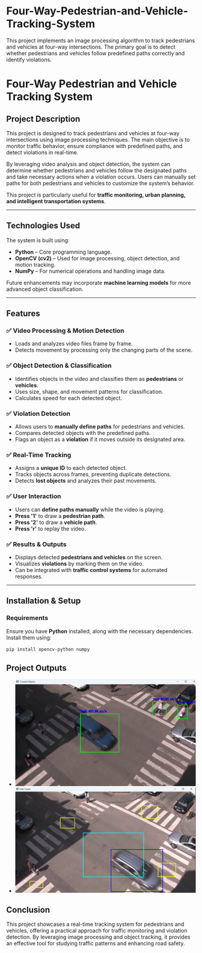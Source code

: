 # Four-Way-Pedestrian-and-Vehicle-Tracking-System
This project implements an image processing algorithm to track pedestrians and vehicles at four-way intersections. The primary goal is to detect whether pedestrians and vehicles follow predefined paths correctly and identify violations.
# **Four-Way Pedestrian and Vehicle Tracking System**  

## **Project Description**  
This project is designed to track pedestrians and vehicles at four-way intersections using image processing techniques. The main objective is to monitor traffic behavior, ensure compliance with predefined paths, and detect violations in real-time.  

By leveraging video analysis and object detection, the system can determine whether pedestrians and vehicles follow the designated paths and take necessary actions when a violation occurs. Users can manually set paths for both pedestrians and vehicles to customize the system’s behavior.  

This project is particularly useful for **traffic monitoring, urban planning, and intelligent transportation systems**.  

---

## **Technologies Used**  
The system is built using:  
- **Python** – Core programming language.  
- **OpenCV (cv2)** – Used for image processing, object detection, and motion tracking.  
- **NumPy** – For numerical operations and handling image data.  

Future enhancements may incorporate **machine learning models** for more advanced object classification.  

---

## **Features**  

### ✅ **Video Processing & Motion Detection**  
- Loads and analyzes video files frame by frame.  
- Detects movement by processing only the changing parts of the scene.  

### ✅ **Object Detection & Classification**  
- Identifies objects in the video and classifies them as **pedestrians** or **vehicles**.  
- Uses size, shape, and movement patterns for classification.  
- Calculates speed for each detected object.  

### ✅ **Violation Detection**  
- Allows users to **manually define paths** for pedestrians and vehicles.  
- Compares detected objects with the predefined paths.  
- Flags an object as a **violation** if it moves outside its designated area.  

### ✅ **Real-Time Tracking**  
- Assigns a **unique ID** to each detected object.  
- Tracks objects across frames, preventing duplicate detections.  
- Detects **lost objects** and analyzes their past movements.  

### ✅ **User Interaction**  
- Users can **define paths manually** while the video is playing.  
- **Press '1'** to draw a **pedestrian path**.  
- **Press '2'** to draw a **vehicle path**.  
- **Press 'r'** to replay the video.  

### ✅ **Results & Outputs**  
- Displays detected **pedestrians and vehicles** on the screen.  
- Visualizes **violations** by marking them on the video.  
- Can be integrated with **traffic control systems** for automated responses.  

---

## **Installation & Setup**  

### **Requirements**  
Ensure you have **Python** installed, along with the necessary dependencies. Install them using:  

```bash
pip install opencv-python numpy
```
## Project Outputs
- ![Output 1](project4.png)
- ![Output 2](project4.2.png)
## **Conclusion**
This project showcases a real-time tracking system for pedestrians and vehicles, offering a practical approach for traffic monitoring and violation detection. By leveraging image processing and object tracking, it provides an effective tool for studying traffic patterns and enhancing road safety.
